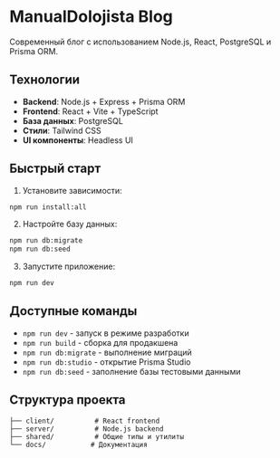 # ManualDolojista Blog

Современный блог с использованием Node.js, React, PostgreSQL и Prisma ORM.

## Технологии

- **Backend**: Node.js + Express + Prisma ORM
- **Frontend**: React + Vite + TypeScript
- **База данных**: PostgreSQL
- **Стили**: Tailwind CSS
- **UI компоненты**: Headless UI

## Быстрый старт

1. Установите зависимости:
```bash
npm run install:all
```

2. Настройте базу данных:
```bash
npm run db:migrate
npm run db:seed
```

3. Запустите приложение:
```bash
npm run dev
```

## Доступные команды

- `npm run dev` - запуск в режиме разработки
- `npm run build` - сборка для продакшена
- `npm run db:migrate` - выполнение миграций
- `npm run db:studio` - открытие Prisma Studio
- `npm run db:seed` - заполнение базы тестовыми данными

## Структура проекта

```
├── client/          # React frontend
├── server/          # Node.js backend
├── shared/          # Общие типы и утилиты
└── docs/           # Документация
```

